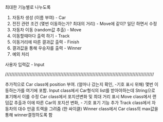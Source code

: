 최대한 기능별로 나누도록
1. 자동차 생성 (이름 부여) - Car 
2. 전진 관련 조건 (몇번 이동하는가? 최대의 거리) - Move에 같이? 일단 하면서 수정
3. 자동차 이동 (random값 추출) - Move
4. 이동할때마다 출력 하기 - Track
5. 이동거리에 따른 결과값 출력 - Finish
6. 결과값을 통해 우승자를 출력 - Winner
7. 예외 처리


사용자 입력값 - Input


/////////////////////////////////////////////////////////////////////////////////////////////////

추가적으로 Car class에 position 부여. (얼마나 갔는지 확인, -기호 표시 위해)
몇번 이동하는가를 여기에 포함.
Input class에서 Car형식의 list를 받아야하는데 String으로 표기해서 이를 수정
Car class에서 포지션변화 및 최대 거리 표시
Move class에서 랜덤값 추출과 이에 따른 Car의 포지션 변화, - 기호 표기 기능 추가
Track class에서 자동차의 대수 만큼 트랙을 그려줌 (한 싸이클)
Winner class에서 Car class의 max값을 통해 winner결정하도록 함
